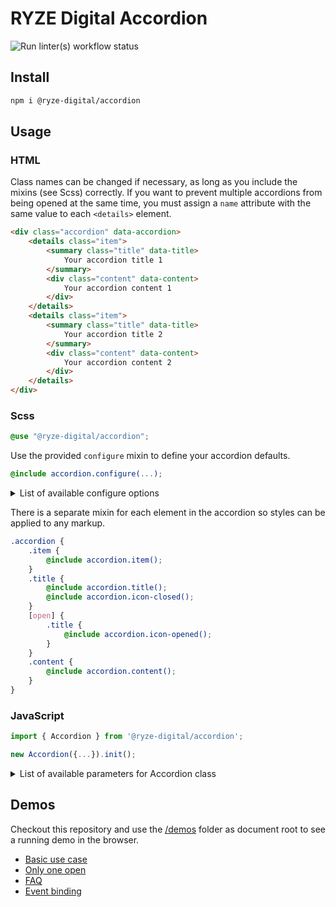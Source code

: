# RYZE Digital Accordion

![Run linter(s) workflow status](https://github.com/ryze-digital/accordion/actions/workflows/run-lint.yml/badge.svg)

## Install

```sh
npm i @ryze-digital/accordion
```

## Usage

### HTML

Class names can be changed if necessary, as long as you include the mixins (see Scss) correctly. If you want to prevent
multiple accordions from being opened at the same time, you must assign a `name` attribute with the same value to each
`<details>` element.

```html
<div class="accordion" data-accordion>
    <details class="item">
        <summary class="title" data-title>
            Your accordion title 1
        </summary>
        <div class="content" data-content>
            Your accordion content 1
        </div>
    </details>
    <details class="item">
        <summary class="title" data-title>
            Your accordion title 2
        </summary>
        <div class="content" data-content>
            Your accordion content 2
        </div>
    </details>
</div>
```

### Scss

```scss
@use "@ryze-digital/accordion";
```

Use the provided `configure` mixin to define your accordion defaults.

```scss
@include accordion.configure(...);
```

<details>
<summary>List of available configure options</summary>

| Option                 | Type            | Default                      | Description                                                 |
|------------------------|-----------------|------------------------------|-------------------------------------------------------------|
| padding                | Map             |                              | The shared padding used for title and content               |
| padding.right          | Number          | `0`                          |                                                             |
| padding.left           | Number          | `0`                          |                                                             |
| title                  | Map             |                              | Configuration options especially for the title              |
| title.padding          | Map             |                              |                                                             |
| title.padding.top      | Number          | `scss-utilities.rem-calc(8)` |                                                             |
| title.padding.bottom   | Number          | `scss-utilities.rem-calc(8)` |                                                             |
| content                | Map             |                              | Configuration options especially for the content            |
| content.padding        | Map             |                              |                                                             |
| content.padding.top    | Number          | `scss-utilities.rem-calc(8)` |                                                             |
| content.padding.bottom | Number          | `scss-utilities.rem-calc(8)` |                                                             |
| icon                   | Map             |                              | Configure which icons from your icon font should be used    |
| icon.position          | String (Quoted) | `"after"`                    | Should the icons be inserted before or after the title      |
| icon.top               | Number          | `null`                       | Top value for absolute position                             |
| icon.closed            | String (Quoted) | `null`                       | The UTF-8 character of the icon used on a closed accordion  |
| icon.opened            | String (Quoted) | `null`                       | The UTF-8 character of the icon used on an opened accordion |
| icon.spacing           | Number          | `null`                       | The gap between icon and title                              |

Check out [the actual configure mixin](src/styles/_config.scss) for better understanding.
</details>

There is a separate mixin for each element in the accordion so styles can be applied to any markup.

```scss
.accordion {
    .item {
        @include accordion.item();
    }
    .title {
        @include accordion.title();
        @include accordion.icon-closed();
    }
    [open] {
        .title {
            @include accordion.icon-opened();
        }
    }
    .content {
        @include accordion.content();
    }
}
```

### JavaScript

```js
import { Accordion } from '@ryze-digital/accordion';

new Accordion({...}).init();
```

<details>
<summary>List of available parameters for Accordion class</summary>

| Option              | Type        | Default                                                                           | Description                                                               |
|---------------------|-------------|-----------------------------------------------------------------------------------|---------------------------------------------------------------------------|
| el                  | HTMLElement | `document.querySelector('[data-accordion]')`                                      | Container to which the library should be bound                            |
| allowDeepLink       | boolean     | `true`                                                                            | Open and scroll to accordion item based on URL hash                       |
| animation           | object      | <pre>{<br>&nbsp;&nbsp;duration: 400,<br>&nbsp;&nbsp;easing: 'ease-out'<br>}</pre> |                                                                           |

</details>

## Demos

Checkout this repository and use the [/demos](/demos) folder as document root to see a running demo in the browser. 

- [Basic use case](/demos/basic.html)
- [Only one open](/demos/only-one-open.html)
- [FAQ](/demos/faq.html)
- [Event binding](/demos/event-binding.html)